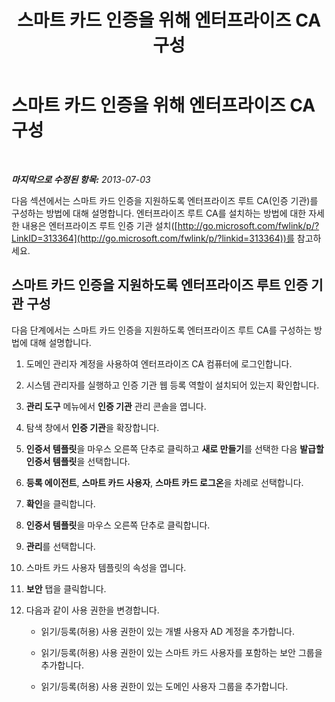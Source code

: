 ﻿---
title: 스마트 카드 인증을 위해 엔터프라이즈 CA 구성
TOCTitle: 스마트 카드 인증을 위해 엔터프라이즈 CA 구성
ms:assetid: c24e0891-e108-4cb6-9902-c6a4c8e68455
ms:mtpsurl: https://technet.microsoft.com/ko-kr/library/Dn308571(v=OCS.15)
ms:contentKeyID: 56270296
ms.date: 08/24/2015
mtps_version: v=OCS.15
ms.translationtype: HT
---

# 스마트 카드 인증을 위해 엔터프라이즈 CA 구성

 

_**마지막으로 수정된 항목:** 2013-07-03_

다음 섹션에서는 스마트 카드 인증을 지원하도록 엔터프라이즈 루트 CA(인증 기관)를 구성하는 방법에 대해 설명합니다. 엔터프라이즈 루트 CA를 설치하는 방법에 대한 자세한 내용은 엔터프라이즈 루트 인증 기관 설치([http://go.microsoft.com/fwlink/p/?LinkID=313364](http://go.microsoft.com/fwlink/p/?linkid=313364))를 참고하세요.

## 스마트 카드 인증을 지원하도록 엔터프라이즈 루트 인증 기관 구성

다음 단계에서는 스마트 카드 인증을 지원하도록 엔터프라이즈 루트 CA를 구성하는 방법에 대해 설명합니다.

1.  도메인 관리자 계정을 사용하여 엔터프라이즈 CA 컴퓨터에 로그인합니다.

2.  시스템 관리자를 실행하고 인증 기관 웹 등록 역할이 설치되어 있는지 확인합니다.

3.  **관리 도구** 메뉴에서 **인증 기관** 관리 콘솔을 엽니다.

4.  탐색 창에서 **인증 기관**을 확장합니다.

5.  **인증서 템플릿**을 마우스 오른쪽 단추로 클릭하고 **새로 만들기**를 선택한 다음 **발급할 인증서 템플릿**을 선택합니다.

6.  **등록 에이전트**, **스마트 카드 사용자**, **스마트 카드 로그온**을 차례로 선택합니다.

7.  **확인**을 클릭합니다.

8.  **인증서 템플릿**을 마우스 오른쪽 단추로 클릭합니다.

9.  **관리**를 선택합니다.

10. 스마트 카드 사용자 템플릿의 속성을 엽니다.

11. **보안** 탭을 클릭합니다.

12. 다음과 같이 사용 권한을 변경합니다.
    
      - 읽기/등록(허용) 사용 권한이 있는 개별 사용자 AD 계정을 추가합니다.
    
      - 읽기/등록(허용) 사용 권한이 있는 스마트 카드 사용자를 포함하는 보안 그룹을 추가합니다.
    
      - 읽기/등록(허용) 사용 권한이 있는 도메인 사용자 그룹을 추가합니다.

